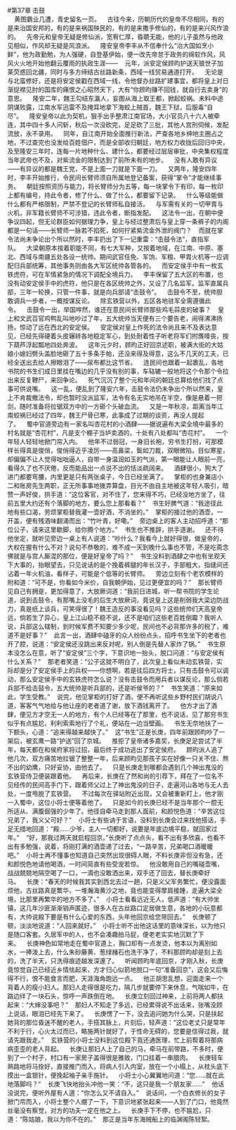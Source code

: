 #第37章 击鼓<br />    黄图霸业几遭，青史留名一页。    古往今来，历朝历代的皇帝不尽相同，有的是来治国安邦的，有的是来祸国殃民的，有的是来撒手修仙的，有的是来兴风作浪的。    先帝元和皇帝无疑是修仙派，宽宥仁厚，昏聩无能，他的儿子虽然与他政见相似，作风却无疑是风浪派。    隆安皇帝李丰从不信奉什么“治大国如烹小鲜”，他为政勤勉，为人强硬，自登基伊始，便一改先帝怠于政务的绵软作风，风风火火地开始他翻云覆雨的执政生涯——    元年，派安定侯顾昀护送天狼世子加莱荧惑回北疆，同时与多方缔结古丝路新条，西域一线贸易通道打开。    无论是与北蛮修好，还是将安定侯戳在西域一线，令他督办丝路扩建事宜，都将皇上对日渐捉襟见肘的国库的痛恨之心昭然天下，大有“你顾昀赚不回钱，就自行去卖身”的意思。    隆安二年，魏王勾结东瀛人，妄图从海上取王都，掀起蛟祸。未料中途阴谋败露，江南水军迅雷不及掩耳地拿下海蛟上贼首，魏王下狱，后服毒“自尽”。    隆安皇帝以此为契机，狠手出手整肃江南官场，大小官员八十六人被牵连，其中四十多人问斩，秋后一次没砍完，足足砍了三批，其他人宫刑伺候，发配流放，永不录用。    同年，自江南开始全面推行新法，严查各地乡绅地主圈占之地，不过查完也没发给百姓佃户，而是全部收归朝廷，地方权力收拢后回归中央，及至隆安三年时，连每一片地种什么、建什么，都要经过层层审批，中央集权程度当年武帝也不及，对紫流金的限制达到了前所未有的地步。    没有人敢有异议——有异议的都是魏王党，不是上面一刀就是下面一刀。    又两年，隆安四年时，李丰开始推行，令民间长臂师须自所属地登记备案，获得“掌令”才能继续事务。    朝廷按照资历与能力，将长臂师分为五等，每一块掌令下有印，每一枚印上都有编号，持此令者，修了什么、做了什么，都要留下记录。    什么等级能做什么都有严格限制，严禁不登记的长臂师私自接活。    与军需有关的一切甲胄与火机，非军籍长臂师不可涉猎，违此令者，断指发配。    这法令一出，在朝中便争议四起，但无论群臣如何据理力争，皇上与经过整肃后与皇上穿一条裤子的内阁都是一句话——长臂师一脉若不掐死，如何拧紧紫流金外泄的阀门？    而就在掌令法尚未争论出个所以然时，李丰扔出了下一记重雷：“击鼓令法”，直指军队。    大梁朝原本按着职能不同，有七大军种，又按着地域，在江南、中原、塞北、西域与南疆五处各设一统帅。期间武官任免、军饷、军粮、甲胄火机等一应调配归兵部统筹，其他事务则由各大军区统帅各管各的。    而安定侯手中有一枚玄铁虎符，可在军情紧急的情况下调配全境兵力。    李丰保留了五大区的布置，也没有动安定侯手中的虎符，他只是在各区统帅之外，又设了几名监军。监军直属兵部，三年一轮换，只管一件事，就是向兵部请“击鼓令”。    击鼓令不至，统帅胆敢调兵一步者，一概按谋反论。    除玄铁营以外，五区各地驻军全需遵循此令。    击鼓令一出，举国哗然，谁还在意民间长臂师那些鸡毛蒜皮的破事？    皇上和文武百官鸡鸭乱叫地吵过了年，五大统帅当天便有三个要告老，闹得沸沸扬扬，惊动了远在西北的安定侯。    安定侯对皇上作死的法令尚且来不及表达意见，已经先得硬着头皮辗转各地稳定军心，到处耐着性子听老将军们拊膺嚎丧，按下葫芦浮起瓢地四处奔波。    这年元夕时，顾昀正好回京述职，被满大街的大姑娘小媳妇劈头盖脸地砸了五十多条手帕，还没来得及得意，这么不几天的工夫，已经全送出去给人擦眼泪了——尿布都比这节省。    连民间也跟着一起裹乱，各地书院的书生们成日里挂在嘴边的几乎没有别的事，车轱辘一般地将这个令那个令拉出来反复鞭尸，来回争论。    死气沉沉了整个元和年间的朝廷总算给他们找了点事可供说嘴。    这一乱，便乱到了隆安六年，击鼓令法仍未争出个所以然来，皇上不肯裁撤法令，却也暂时没派监军，法令有名无实地吊在半空，像是悬着一把剑，随时准备将拉锯双方中的一方砸个头破血流。    又是一年秋凉，距离当年江南蛟祸已经过了四年，魏王尸骨已寒，此事成了过期的谈资，再没人提起了。    蜀中官道旁边有一家名叫杏花村的小酒肆——据说遍布大梁全境中最多的村名就是“杏花村”，凡是支个棚子当垆卖酒的，十处有八处都叫“杏花村”。    一个年轻人轻轻地掀门帘入内。    他年不过弱冠，一身旧长袍，穷书生打扮，可那模样长得真是俊俏，俊俏得近乎凌厉——高鼻梁，鬓如刀裁，双眼微陷，目似寒星，却偏偏不让人觉得咄咄逼人，自带一身温润如玉的气派，第一眼能让人眼前一亮，看得久了也不厌倦，反而能品出一点说不出的恬淡疏阔来。    酒肆很小，狗大了进门都要弯腰，内里更是只有两张桌子，今日已经坐满了。    掌柜的也身兼店小二和账房先生两职，正无所事事地拨弄算盘，目光不由自主地被这年轻人吸引，暗赞一声好俊，拱手道：“这位客官，对不住了，您来得不巧，已经没地方坐了，往前五里大约还有个落脚的地方，要么您上那看看？”    书生好脾气道：“我途径此地有些口渴，劳烦掌柜替我灌一壶好酒，不消坐的。”    掌柜的接过他的酒壶，一开盖，便有残酒味翻涌而出：“竹叶青，好嘞。”    旁边桌上的客人主动招呼道：“那位公子，请来这里歇脚，给你腾个地方。”    书生也不推辞，拱手道谢。    还不待他坐定，就听见旁边一桌上有人说道：“吵什么？我看今上就好得很，做皇帝的，大权在握有什么不对？说句不恭敬的，难不成一天到晚什么事也不管，不是吃斋念佛就是与宫人厮混的那位，便是好皇帝了吗？”    书生没料到酒肆之中也有坐观天下大事的，抬眼望去，只见说话的是个挽着裤腿的年长汉子，手部粗大，指缝间还沾着一年火机油，看样子，可能是个低等的长臂师。    旁边立刻有个老农模样的附和道：“可不是，你看如今米价，自我朝伊始，见过更便宜的吗？”    那长臂师见自己有拥趸，更加得意了，大放厥词道：“我前日进城，听一帮书院的学生论道，说到击鼓令，有那嘴上没毛的后生大放厥词，竟说皇上这是削弱我大梁边防战力，真是纸上谈兵，可笑得很了！魏王造反的事没看见吗？这些统帅们天高皇帝远，倘若生了异心，皇上江山稳不稳不说，还不是咱们这些老百姓倒霉？我听人说，兵部这么辖制，到时候军费不知要少多少呢，民间也不必背那许多的税了，难道不是好事？”    此言一出，酒肆中磕牙的众人纷纷点头，招呼书生坐下的老者也开了腔，说道：“安定侯还没跳出来反对呢，别人倒是先替人家炸了锅。”    书生原本没怎么在意，听了“安定侯”三个字，下意识地一抬头，脱口问道：“与安定侯有什么关系？”    那老者笑道：“公子这就不明白了，此次皇上看似未动玄铁营，实际却是分了安定侯手上的兵权——你想啊，若是往后四方将士，只有击鼓令可以调动，那么安定侯手中的玄铁虎符怎么说？没有击鼓令而用兵者以谋反论，那么倘若兵部不给击鼓令，五大统帅是听兵部的，还是听侯爷的？”    书生笑道：“原来如此，学生受教。”    说完，他见掌柜的打好了酒，便不再听这些乡野村民们胡说八道，客客气气地给与他让座的老者道了谢，放下酒钱离开了。    他方才出了酒肆，便见方才空无一人的地方，有个人已经等在了那里，也不说话，见了那穷书生似乎有点尴尬，利利索索地行了个礼，便站在一边当壁画。    书生无奈地扶了一下额头，心道：“追来得越来越快了。”    这“书生”正是长庚，四年前跟顾昀吵了一架后，被玄鹰一路“护送”回了京城。    推拒了皇帝诸多嘉奖，长庚足足尝试了半年，每天都在和侯府家将过招，最后终于成功逃出了安定侯府。    顾昀派人追了他几次，双方痛苦地拉锯了整整一年，后来顾昀见那孩子实在好像一只关不住、熬不出的幼鹰，只好妥协，由他去了。    只是长庚走到哪都会遇到几个神出鬼没的玄铁营侍卫便装跟着他。    再后来，长庚在了然和尚的引荐下，拜在了一位名不见经传的民间高手门下，跟着师父过上了神出鬼没的日子，走遍河山各地与无人去处，一度甩脱了玄铁营。    不过每次在驿站附近出现，又会被重新盯上，他才刚一入蜀中，这位小将士便等着他了。    只是如今的长庚已经不是当年那个一腔无所适从、满腹倔强的少年了。他径自牵马走到那人面前，和颜悦色道：“辛苦这位兄弟了，我义父可好？”    小将士有些讷于言语，没料到长庚会过来找他搭话，手足无措地回道：“殿……少爷，主人一切都好，说要是年底边境平稳，就回家过年。”    “好，那我过两天就启程回京。”长庚听了点点头，看不出有多欣喜，也看不出有多勉强，说着，将刚打满的酒壶递了过去，“一路辛苦，兄弟喝口酒暖暖吧。”    小将士再不懂事也知道自己突然出现很碍人眼，不料长庚非但没有急，还和颜悦色地请他喝酒，一时间简直有些受宠若惊。    他没敢用自己的嘴碰壶嘴，战战兢兢地隔空喝了一口，一滴也没敢洒出来，双手还了回去，替长庚牵好马。    长庚：“春天的时候我其实到西北去过一趟，只是义父军务繁忙，便没露面烦他，古丝路真是繁华，一堆瀚海黄沙之地，竟也能变得摩肩接踵，走遍大梁全境，比那里再繁华的地方不多了。”    小将士看看远近无人，低声道：“有大帅坐镇，这几年沙匪渐渐销声匿迹，很多人在古丝路口定居做生意，各地的小玩意都有，大帅说殿下要是有什么心爱的东西，头年他回京给您带回去。”    长庚顿了顿，淡淡地说道：“人回来就好。”    小将士听不出他这话里的意味深长，以为他只是随口客套。久居军中的人，也不会凑趣拍马屁，便老老实实地沉默了下来。    长庚神色如常地走在蜀中官道上，胸口却有一点发烫，他本以为离别如水，一捧泼上去，什么朱砂藤黄、葱绿赭石也洗干净了，不料那顾昀却是刻上去的，洗了半天，只洗得痕迹越发深邃了。    听闻顾昀年底回京，才刚入秋，长庚竟惊觉自己已经近乡情怯起来，方才归心似箭地脱口一句“准备回京”，这会又后悔得不行，恨不能食言而肥，天涯海角跑远一点。    他正胡思乱想，迎面走来一个背着人的瘦小妇人。那妇人走得很是吃力，隔几步就要停下来休息，气喘如牛，在路边绊了一块石头，惊呼一声跌倒在地。    长庚立刻回过神来，上前将两人都扶起来：“大婶没事吧？”    那妇人不知走了多远，已经累得说不出话来，张嘴没顾上说话，眼泪已经先下来了。    长庚愣了一下，没去追问她为什么哭，只是扶起她背的那位昏迷不醒的老人，手搭其脉上，片刻后，轻声道：“这位老丈只是常年不利于行，心火太过而已，略施两针就好了，于性命无碍的，您要是信得过我，就请先跟我走。”    玄铁营的小将士没料到这位殿下竟还通医理，忙上前帮着将那病病歪歪的老人背起。    长庚让那妇人上了自己的马，牵马在前带路，不多时，便到了一个村子，村口有一家房子盖得很是雅致，门口挂着一串腊肉。    长庚轻车熟路地将马拴好，直接推门而入，将病人引入内室，放在一个小榻上，从枕头底下摸出一盒银针，便挽起袖子亲手施针。    小将士小心翼翼地问道：“您……就在此地落脚吗？”    长庚飞快地抬头冲他一笑：“不，这只是我一个朋友家……”    他话没说完，便听外屋有人道：“你怎么又不请自入。”    说话间，一个白衣修长的女子掀门帘而入，小将士整个人绷了一下，下意识地紧张起来——人到了门口，他竟然丝毫没有察觉，对方的功夫一定在他之上。    长庚手下不停，也不尴尬，只道：“陈姑娘，我以为你不在的。”    那正是当年东海贼船上的临渊阁陈轻絮。